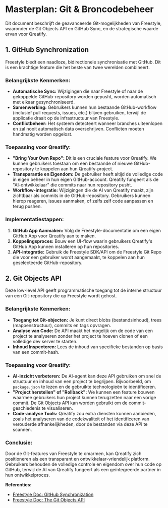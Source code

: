 # Masterplan: Git & Broncodebeheer

Dit document beschrijft de geavanceerde Git-mogelijkheden van Freestyle, waaronder de Git Objects API en GitHub Sync, en de strategische waarde ervan voor Qreatify.

## 1. GitHub Synchronization

Freestyle biedt een naadloze, bidirectionele synchronisatie met GitHub. Dit is een krachtige feature die het beste van twee werelden combineert.

### Belangrijkste Kenmerken:
- **Automatische Sync:** Wijzigingen die naar Freestyle of naar de gekoppelde GitHub-repository worden gepusht, worden automatisch met elkaar gesynchroniseerd.
- **Samenwerking:** Gebruikers kunnen hun bestaande GitHub-workflow (inclusief pull requests, issues, etc.) blijven gebruiken, terwijl de applicatie draait op de infrastructuur van Freestyle.
- **Conflictbeheer:** Het systeem detecteert wanneer branches uiteenlopen en zal nooit automatisch data overschrijven. Conflicten moeten handmatig worden opgelost.

### Toepassing voor Qreatify:
- **"Bring Your Own Repo":** Dit is een cruciale feature voor Qreatify. We kunnen gebruikers toestaan om een bestaande of nieuwe GitHub-repository te koppelen aan hun Qreatify-project.
- **Transparantie en Eigendom:** De gebruiker heeft altijd de volledige code in eigen beheer in hun eigen GitHub-account. Qreatify fungeert als de "AI-ontwikkelaar" die commits naar hun repository pusht.
- **Workflow-integratie:** Wijzigingen die de AI van Qreatify maakt, zijn zichtbaar als commits in de GitHub-repository. Gebruikers kunnen hierop reageren, issues aanmaken, of zelfs zelf code aanpassen en terug pushen.

### Implementatiestappen:
1. **GitHub App Aanmaken:** Volg de Freestyle-documentatie om een eigen GitHub App voor Qreatify aan te maken.
2. **Koppelingsproces:** Bouw een UI-flow waarin gebruikers Qreatify's GitHub App kunnen installeren op hun repositories.
3. **API-integratie:** Gebruik de Freestyle SDK/API om de Freestyle Git Repo die voor een gebruiker wordt aangemaakt, te koppelen aan hun geselecteerde GitHub-repository.

## 2. Git Objects API

Deze low-level API geeft programmatische toegang tot de interne structuur van een Git-repository die op Freestyle wordt gehost.

### Belangrijkste Kenmerken:
- **Toegang tot Git-objecten:** Je kunt direct blobs (bestandsinhoud), trees (mappenstructuur), commits en tags opvragen.
- **Analyse van Code:** De API maakt het mogelijk om de code van een project te analyseren zonder het project te hoeven clonen of een volledige dev server te starten.
- **Inhoud Inspecteren:** Lees de inhoud van specifieke bestanden op basis van een commit-hash.

### Toepassing voor Qreatify:
- **AI-inzicht verbeteren:** De AI-agent kan deze API gebruiken om snel de structuur en inhoud van een project te begrijpen. Bijvoorbeeld, om `package.json` te lezen en de gebruikte technologieën te identificeren.
- **"Project herstellen" of "Rollback":** We kunnen een feature bouwen waarmee gebruikers hun project kunnen terugzetten naar een vorige commit. De Git Objects API kan worden gebruikt om de commit-geschiedenis te visualiseren.
- **Code-analyse Tools:** Qreatify zou extra diensten kunnen aanbieden, zoals het analyseren van de codekwaliteit of het identificeren van verouderde afhankelijkheden, door de bestanden via deze API te scannen.

### Conclusie:
Door de Git-features van Freestyle te omarmen, kan Qreatify zich positioneren als een transparant en ontwikkelaar-vriendelijk platform. Gebruikers behouden de volledige controle en eigendom over hun code op GitHub, terwijl de AI van Qreatify fungeert als een geïntegreerde partner in hun ontwikkelproces.

**Referenties:**
- [Freestyle Doc: GitHub Synchronization](/git/github-sync)
- [Freestyle Doc: The Git Objects API](/git/git-objects-api)
